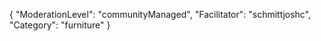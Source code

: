 {
    "ModerationLevel": "communityManaged",
    "Facilitator": "schmittjoshc",
    "Category": "furniture" 
}
